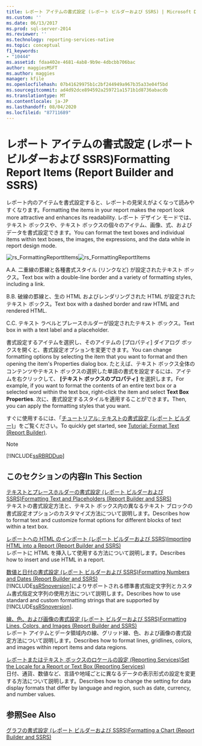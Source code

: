 ```yaml
---
title: レポート アイテムの書式設定 (レポート ビルダーおよび SSRS) | Microsoft Docs
ms.custom: ''
ms.date: 06/13/2017
ms.prod: sql-server-2014
ms.reviewer: ''
ms.technology: reporting-services-native
ms.topic: conceptual
f1_keywords:
- "10444"
ms.assetid: fdaa402e-4681-4ab8-9b9e-4dbcbb706bac
author: maggiesMSFT
ms.author: maggies
manager: kfile
ms.openlocfilehash: 07b41629975b1c2bf244949a967b35a33e04f5bd
ms.sourcegitcommit: ad4d92dce894592a259721a1571b1d8736abacdb
ms.translationtype: MT
ms.contentlocale: ja-JP
ms.lasthandoff: 08/04/2020
ms.locfileid: "87711689"
---
```

# <a name="formatting-report-items-report-builder-and-ssrs"></a><span data-ttu-id="34e5a-102">レポート アイテムの書式設定 (レポート ビルダーおよび SSRS)</span><span class="sxs-lookup"><span data-stu-id="34e5a-102">Formatting Report Items (Report Builder and SSRS)</span></span>
  <span data-ttu-id="34e5a-103">レポート内のアイテムを書式設定すると、レポートの見栄えがよくなって読みやすくなります。</span><span class="sxs-lookup"><span data-stu-id="34e5a-103">Formatting the items in your report makes the report look more attractive and enhances its readability.</span></span> <span data-ttu-id="34e5a-104">レポート デザイン モードでは、テキスト ボックスや、テキスト ボックスの個々のアイテム、画像、式、およびデータを書式設定できます。</span><span class="sxs-lookup"><span data-stu-id="34e5a-104">You can format the text boxes and individual items within text boxes, the images, the expressions, and the data while in report design mode.</span></span>  
  
 <span data-ttu-id="34e5a-105">![rs_FormattingReporttItems](../media/rs-formattingreporttitems.gif "rs_FormattingReporttItems")</span><span class="sxs-lookup"><span data-stu-id="34e5a-105">![rs_FormattingReporttItems](../media/rs-formattingreporttitems.gif "rs_FormattingReporttItems")</span></span>  
  
 <span data-ttu-id="34e5a-106">A.</span><span class="sxs-lookup"><span data-stu-id="34e5a-106">A.</span></span> <span data-ttu-id="34e5a-107">二重線の罫線と各種書式スタイル (リンクなど) が設定されたテキスト ボックス。</span><span class="sxs-lookup"><span data-stu-id="34e5a-107">Text box with a double-line border and a variety of formatting styles, including a link.</span></span>  
  
 <span data-ttu-id="34e5a-108">B.</span><span class="sxs-lookup"><span data-stu-id="34e5a-108">B.</span></span> <span data-ttu-id="34e5a-109">破線の罫線と、生の HTML およびレンダリングされた HTML が設定されたテキスト ボックス。</span><span class="sxs-lookup"><span data-stu-id="34e5a-109">Text box with a dashed border and raw HTML and rendered HTML.</span></span>  
  
 <span data-ttu-id="34e5a-110">C.</span><span class="sxs-lookup"><span data-stu-id="34e5a-110">C.</span></span> <span data-ttu-id="34e5a-111">テキスト ラベルとプレースホルダーが設定されたテキスト ボックス。</span><span class="sxs-lookup"><span data-stu-id="34e5a-111">Text box in with a text label and a placeholder.</span></span>  
  
 <span data-ttu-id="34e5a-112">書式設定するアイテムを選択し、そのアイテムの [プロパティ] ダイアログ ボックスを開くと、書式設定オプションを変更できます。</span><span class="sxs-lookup"><span data-stu-id="34e5a-112">You can change formatting options by selecting the item that you want to format and then opening the item's Properties dialog box.</span></span> <span data-ttu-id="34e5a-113">たとえば、テキスト ボックス全体のコンテンツやテキスト ボックスの選択した単語の書式を設定するには、アイテムを右クリックして、 **[テキスト ボックスのプロパティ]** を選択します。</span><span class="sxs-lookup"><span data-stu-id="34e5a-113">For example, if you want to format the contents of an entire text box or a selected word within the text box, right-click the item and select **Text Box Properties**.</span></span> <span data-ttu-id="34e5a-114">次に、書式設定するスタイルを適用することができます。</span><span class="sxs-lookup"><span data-stu-id="34e5a-114">Then, you can apply the formatting styles that you want.</span></span>  
  
 <span data-ttu-id="34e5a-115">すぐに使用するには、「[チュートリアル: テキストの書式設定 &#40;レポート ビルダー&#41;](../tutorial-format-text-report-builder.md)」をご覧ください。</span><span class="sxs-lookup"><span data-stu-id="34e5a-115">To quickly get started, see [Tutorial: Format Text &#40;Report Builder&#41;](../tutorial-format-text-report-builder.md).</span></span>  
  
> [!NOTE]  
>  [!INCLUDE[ssRBRDDup](../../includes/ssrbrddup-md.md)]  
  
## <a name="in-this-section"></a><span data-ttu-id="34e5a-116">このセクションの内容</span><span class="sxs-lookup"><span data-stu-id="34e5a-116">In This Section</span></span>  
 [<span data-ttu-id="34e5a-117">テキストとプレースホルダーの書式設定 &#40;レポート ビルダーおよび SSRS&#41;</span><span class="sxs-lookup"><span data-stu-id="34e5a-117">Formatting Text and Placeholders &#40;Report Builder and SSRS&#41;</span></span>](formatting-text-and-placeholders-report-builder-and-ssrs.md)  
 <span data-ttu-id="34e5a-118">テキストの書式設定方法と、テキスト ボックス内の異なるテキスト ブロックの書式設定オプションのカスタマイズ方法について説明します。</span><span class="sxs-lookup"><span data-stu-id="34e5a-118">Describes how to format text and customize format options for different blocks of text within a text box.</span></span>  
  
 [<span data-ttu-id="34e5a-119">レポートへの HTML のインポート &#40;レポート ビルダーおよび SSRS&#41;</span><span class="sxs-lookup"><span data-stu-id="34e5a-119">Importing HTML into a Report &#40;Report Builder and SSRS&#41;</span></span>](importing-html-into-a-report-report-builder-and-ssrs.md)  
 <span data-ttu-id="34e5a-120">レポートに HTML を挿入して使用する方法について説明します。</span><span class="sxs-lookup"><span data-stu-id="34e5a-120">Describes how to insert and use HTML in a report.</span></span>  
  
 [<span data-ttu-id="34e5a-121">数値と日付の書式設定 &#40;レポート ビルダーおよび SSRS&#41;</span><span class="sxs-lookup"><span data-stu-id="34e5a-121">Formatting Numbers and Dates &#40;Report Builder and SSRS&#41;</span></span>](formatting-numbers-and-dates-report-builder-and-ssrs.md)  
 <span data-ttu-id="34e5a-122">[!INCLUDE[ssRSnoversion](../../includes/ssrsnoversion-md.md)]によりサポートされる標準書式指定文字列とカスタム書式指定文字列の使用方法について説明します。</span><span class="sxs-lookup"><span data-stu-id="34e5a-122">Describes how to use standard and custom formatting strings that are supported by [!INCLUDE[ssRSnoversion](../../includes/ssrsnoversion-md.md)].</span></span>  
  
 [<span data-ttu-id="34e5a-123">線、色、および画像の書式設定 &#40;レポート ビルダーおよび SSRS&#41;</span><span class="sxs-lookup"><span data-stu-id="34e5a-123">Formatting Lines, Colors, and Images &#40;Report Builder and SSRS&#41;</span></span>](images-report-builder-and-ssrs.md)  
 <span data-ttu-id="34e5a-124">レポート アイテムとデータ領域内の線、グリッド線、色、および画像の書式設定方法について説明します。</span><span class="sxs-lookup"><span data-stu-id="34e5a-124">Describes how to format lines, gridlines, colors, and images within report items and data regions.</span></span>  
  
 [<span data-ttu-id="34e5a-125">レポートまたはテキスト ボックスのロケールの設定 &#40;Reporting Services&#41;</span><span class="sxs-lookup"><span data-stu-id="34e5a-125">Set the Locale for a Report or Text Box &#40;Reporting Services&#41;</span></span>](set-the-locale-for-a-report-or-text-box-reporting-services.md)  
 <span data-ttu-id="34e5a-126">日付、通貨、数値など、言語や地域ごとに異なるデータの表示形式の設定を変更する方法について説明します。</span><span class="sxs-lookup"><span data-stu-id="34e5a-126">Describes how to change the setting for data display formats that differ by language and region, such as date, currency, and number values.</span></span>  
  
## <a name="see-also"></a><span data-ttu-id="34e5a-127">参照</span><span class="sxs-lookup"><span data-stu-id="34e5a-127">See Also</span></span>  
 [<span data-ttu-id="34e5a-128">グラフの書式設定 &#40;レポート ビルダーおよび SSRS&#41;</span><span class="sxs-lookup"><span data-stu-id="34e5a-128">Formatting a Chart &#40;Report Builder and SSRS&#41;</span></span>](formatting-a-chart-report-builder-and-ssrs.md)  
  
  
